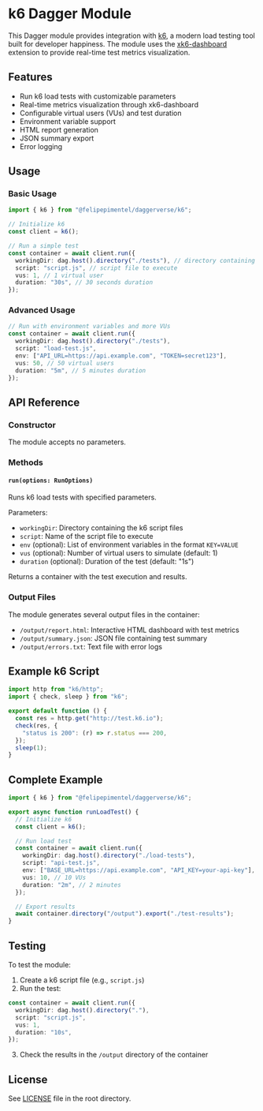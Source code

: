 # k6 Dagger Module

This Dagger module provides integration with [k6](https://k6.io/), a modern load testing tool built for developer happiness. The module uses the [xk6-dashboard](https://github.com/grafana/xk6-dashboard) extension to provide real-time test metrics visualization.

## Features

- Run k6 load tests with customizable parameters
- Real-time metrics visualization through xk6-dashboard
- Configurable virtual users (VUs) and test duration
- Environment variable support
- HTML report generation
- JSON summary export
- Error logging

## Usage

### Basic Usage

```typescript
import { k6 } from "@felipepimentel/daggerverse/k6";

// Initialize k6
const client = k6();

// Run a simple test
const container = await client.run({
  workingDir: dag.host().directory("./tests"), // directory containing k6 scripts
  script: "script.js", // script file to execute
  vus: 1, // 1 virtual user
  duration: "30s", // 30 seconds duration
});
```

### Advanced Usage

```typescript
// Run with environment variables and more VUs
const container = await client.run({
  workingDir: dag.host().directory("./tests"),
  script: "load-test.js",
  env: ["API_URL=https://api.example.com", "TOKEN=secret123"],
  vus: 50, // 50 virtual users
  duration: "5m", // 5 minutes duration
});
```

## API Reference

### Constructor

The module accepts no parameters.

### Methods

#### `run(options: RunOptions)`

Runs k6 load tests with specified parameters.

Parameters:

- `workingDir`: Directory containing the k6 script files
- `script`: Name of the script file to execute
- `env` (optional): List of environment variables in the format `KEY=VALUE`
- `vus` (optional): Number of virtual users to simulate (default: 1)
- `duration` (optional): Duration of the test (default: "1s")

Returns a container with the test execution and results.

### Output Files

The module generates several output files in the container:

- `/output/report.html`: Interactive HTML dashboard with test metrics
- `/output/summary.json`: JSON file containing test summary
- `/output/errors.txt`: Text file with error logs

## Example k6 Script

```javascript
import http from "k6/http";
import { check, sleep } from "k6";

export default function () {
  const res = http.get("http://test.k6.io");
  check(res, {
    "status is 200": (r) => r.status === 200,
  });
  sleep(1);
}
```

## Complete Example

```typescript
import { k6 } from "@felipepimentel/daggerverse/k6";

export async function runLoadTest() {
  // Initialize k6
  const client = k6();

  // Run load test
  const container = await client.run({
    workingDir: dag.host().directory("./load-tests"),
    script: "api-test.js",
    env: ["BASE_URL=https://api.example.com", "API_KEY=your-api-key"],
    vus: 10, // 10 VUs
    duration: "2m", // 2 minutes
  });

  // Export results
  await container.directory("/output").export("./test-results");
}
```

## Testing

To test the module:

1. Create a k6 script file (e.g., `script.js`)
2. Run the test:

```typescript
const container = await client.run({
  workingDir: dag.host().directory("."),
  script: "script.js",
  vus: 1,
  duration: "10s",
});
```

3. Check the results in the `/output` directory of the container

## License

See [LICENSE](../LICENSE) file in the root directory.
